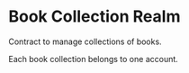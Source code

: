 # Book Collection Realm

Contract to manage collections of books.

Each book collection belongs to one account.
